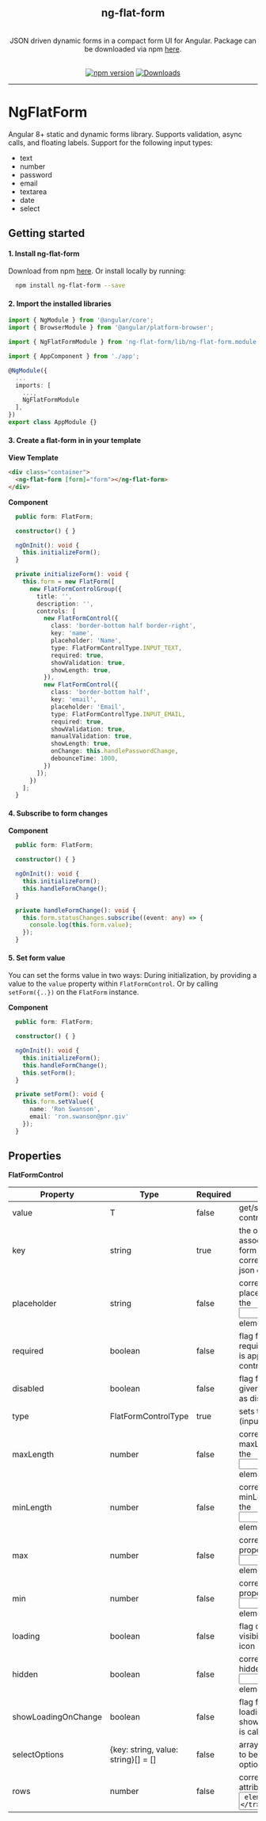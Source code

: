 <div align="center">
  <h2>ng-flat-form</h2>
  <br />
  JSON driven dynamic forms in a compact form UI for Angular. Package can be downloaded via npm <a href="https://www.npmjs.com/package/ng-flat-form">here</a>.
  <br />
  <br />

[![npm version](https://badge.fury.io/js/ng-flat-form.svg)](https://badge.fury.io/js/ng-flat-form)
[![Downloads](https://img.shields.io/npm/dt/ng-flat-form?style=flat-square)](https://www.npmjs.com/package/ng-flat-form)
</div>

---

# NgFlatForm

Angular 8+ static and dynamic forms library. Supports validation, async calls, and floating labels. Support for the following input types:
- text
- number
- password
- email
- textarea
- date
- select

## Getting started

#### 1. Install ng-flat-form
Download from npm [here](https://www.npmjs.com/package/ng-flat-form). Or install locally by running:
```bash
  npm install ng-flat-form --save
```

#### 2. Import the installed libraries
```ts
import { NgModule } from '@angular/core';
import { BrowserModule } from '@angular/platform-browser';

import { NgFlatFormModule } from 'ng-flat-form/lib/ng-flat-form.module';

import { AppComponent } from './app';

@NgModule({
  ...
  imports: [
    ...,
    NgFlatFormModule
  ],
})
export class AppModule {}
```

#### 3. Create a flat-form in in your template
**View Template**
```html
<div class="container">
  <ng-flat-form [form]="form"></ng-flat-form>
</div>
```

**Component**
```ts
  public form: FlatForm;

  constructor() { }

  ngOnInit(): void {
    this.initializeForm();
  }

  private initializeForm(): void {
    this.form = new FlatForm([
      new FlatFormControlGroup({
        title: '',
        description: '',
        controls: [
          new FlatFormControl({
            class: 'border-bottom half border-right',
            key: 'name',
            placeholder: 'Name',
            type: FlatFormControlType.INPUT_TEXT,
            required: true,
            showValidation: true,
            showLength: true,
          }),
          new FlatFormControl({
            class: 'border-bottom half',
            key: 'email',
            placeholder: 'Email',
            type: FlatFormControlType.INPUT_EMAIL,
            required: true,
            showValidation: true,
            manualValidation: true,
            showLength: true,
            onChange: this.handlePasswordChange,
            debounceTime: 1000,
          })
        ]);
      })
    ];
  }
```

#### 4. Subscribe to form changes

**Component**
```ts
  public form: FlatForm;

  constructor() { }

  ngOnInit(): void {
    this.initializeForm();
    this.handleFormChange();
  }

  private handleFormChange(): void {
    this.form.statusChanges.subscribe((event: any) => {
      console.log(this.form.value);
    });
  }
```

#### 5. Set form value
You can set the forms value in two ways: During initialization, by providing a value to the `value` property within `FlatFormControl`. 
Or by calling `setForm({..})` on the `FlatForm` instance.

**Component**
```ts
  public form: FlatForm;

  constructor() { }

  ngOnInit(): void {
    this.initializeForm();
    this.handleFormChange();
    this.setForm();
  }

  private setForm(): void {
    this.form.setValue({
      name: 'Ron Swanson',
      email: 'ron.swanson@pnr.giv'
    });
  }
```

## Properties
**FlatFormControl<T>**

| Property      | Type         | Required | Description |
| ------------- |-------------| -----| ----|
value           | T            | false | get/set the value of the control |
key | string | true | the object key associated with the form value, also the corresponding key for json driven forms |
placeholder | string | false | corresponds to the placeholder property of the <input /> element
required | boolean | false | flag for whether the required field validator is applied to the given control 
disabled | boolean | false | flag for whether the given control will render as disabled
type | FlatFormControlType | true | sets the control type (input, textarea, select)
maxLength | number | false | corresponds to the maxLength property of the <input /> element
minLength | number | false | corresponds to the minLength property of the <input /> element
max | number | false | corresponds to the max property of the <input /> element
min | number | false | corresponds to the min property of the <input /> element
loading | boolean | false | flag controlling the visibility of the loading icon |
hidden | boolean | false | corresponds to the hidden property of the <input /> element |
showLoadingOnChange | boolean | false | flag for whether the loading icon should be shown when onChange is called |
selectOptions | {key: string, value: string}[] = [] | false | array of key/value pairs to be used for select options |
rows | number | false | corresponds to the rows attribute of the <textarea /> element |
showValidation | boolean | false | flag for whether or not valid/invalid icons are shown while editing the given control |
manualValidation | boolean | false | disables automatic validation allowing for manual updating of the given controls state |
showLength | boolean | false | flat for whether or not dynamic character count is shown when maxLength is also defined |
onChange | (event: any, control: FlatFormControl<T>, controls: FlatFormControl<T>[]) => void | |
selectOptionsAsync | () => any | false | callback for retrieving select options dynamically |
selectOptionsMap | { keyProperty: string, valueProperty: string } | false | function for mapping selectOptionsAsync to key/value pairs as defined for selectOptions |
class | string | false | free form string for assigning custom classes to the given control |
state | string | false | represents the status of the given control at any time (valid, invalid) |
debounceTime | number | false | milliseconds delay between an input change event and the callback to onChange |


